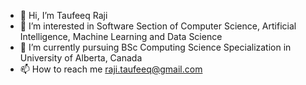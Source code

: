 - 👋 Hi, I’m Taufeeq Raji
- 👀 I’m interested in Software Section of Computer Science, Artificial Intelligence, Machine Learning and Data Science
- 🌱 I’m currently pursuing BSc Computing Science Specialization in University of Alberta, Canada
- 📫 How to reach me raji.taufeeq@gmail.com

<!---
taufeeqraji/taufeeqraji is a ✨ special ✨ repository because its `README.md` (this file) appears on your GitHub profile.
You can click the Preview link to take a look at your changes.
--->
